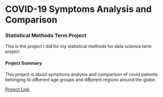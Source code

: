 # COVID-19 Symptoms Analysis and Comparison

### Statistical Methods Term Project

This is the project I did for my statistical methods for data science term project

#### Project Summary

This project is about symptoms analysis and comparison of covid patients belonging to diƦerent age groups and diƦerent regions
around the globe.

[Project Link](https://drive.google.com/file/d/1gKZQHxd6rSjf_X6napkPKj4eq4VoMixR/view)
